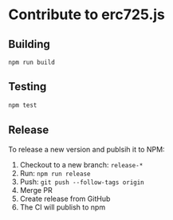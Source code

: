 # Contribute to erc725.js

## Building

```shell script
npm run build
```

## Testing

```sh
npm test
```

## Release

To release a new version and publsih it to NPM:

1. Checkout to a new branch: `release-*`
2. Run: `npm run release`
3. Push: `git push --follow-tags origin`
4. Merge PR
5. Create release from GitHub
6. The CI will publish to npm
